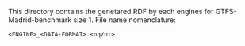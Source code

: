 This directory contains the genetared RDF by each engines for GTFS-Madrid-benchmark size 1. File name nomenclature:

```
<ENGINE>_<DATA-FORMAT>.<nq/nt>
```
